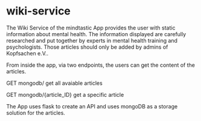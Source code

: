 # wiki-service
The Wiki Service of the mindtastic App provides the user with static information about mental health. The information displayed are 
carefully researched and put together by experts in mental health training and psychologists. Those articles should only be added by admins of Kopfsachen e.V..

From inside the app, via two endpoints, the users can get the content of the articles.

GET mongodb/                  get all avaiable articles

GET mongodb/{article_ID}      get a specific article

The App uses flask to create an API and uses mongoDB as a storage solution for the articles. 
